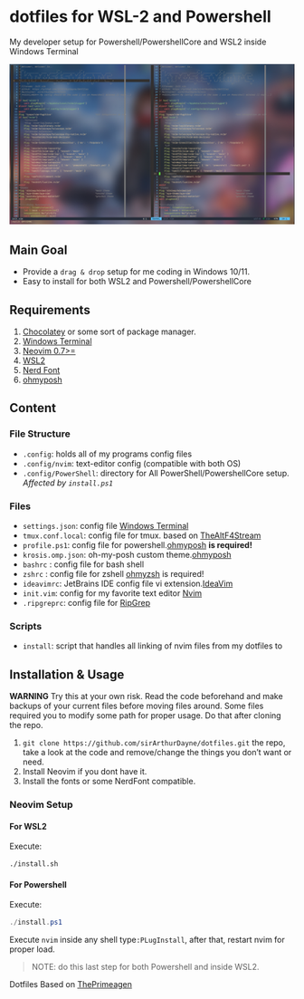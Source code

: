 # dotfiles for WSL-2 and Powershell

My developer setup for Powershell/PowershellCore and WSL2 inside Windows Terminal

![sirArthurDayne](img/2021-preview.png)

## Main Goal

- Provide a `drag & drop` setup for me coding in Windows 10/11.
- Easy to install for both WSL2 and Powershell/PowershellCore

## Requirements

1. [Chocolatey](https://chocolatey.org) or some sort of package manager.
2. [Windows Terminal](https://github.com/Microsoft/Terminal)
3. [Neovim 0.7>=](https://github.com/neovim/neovim)
4. [WSL2](https://docs.microsoft.com/en-us/windows/wsl/install-win10)
5. [Nerd Font](https://www.nerdfonts.com/font-downloads)
6. [ohmyposh](https://ohmyposh.dev/docs/)

## Content

### File Structure

- `.config`: holds all of my programs config files
- `.config/nvim`: text-editor config (compatible with both OS)
- `.config/PowerShell`: directory for All PowerShell/PowershellCore setup. *Affected by `install.ps1`*

### Files

- `settings.json`: config file [Windows Terminal](https://github.com/Microsoft/Terminal)
- `tmux.conf.local`: config file for tmux. based on [TheAltF4Stream](https://github.com/awesome-streamers/awesome-streamerrc/blob/master/TheAltF4Stream/.tmux.conf.local)
- `profile.ps1`: config file for powershell.[ohmyposh](https://github.com/JanDeDobbeleer/oh-my-posh) **is required!**
- `krosis.omp.json`: oh-my-posh custom theme.[ohmyposh](https://github.com/JanDeDobbeleer/oh-my-posh)
- `bashrc` : config file for bash shell
- `zshrc` : config file for zshell [ohmyzsh](https://github.com/ohmyzsh/ohmyzsh) is required!
- `ideavimrc`: JetBrains IDE config file vi extension.[IdeaVim](https://github.com/JetBrains/ideavim)
- `init.vim`: config for my favorite text editor [Nvim](https://github.com/neovim/neovim)
- `.ripgreprc`: config file for [RipGrep](https://github.com/BurntSushi/ripgrep)


### Scripts
- `install`: script that handles all linking of nvim files from my dotfiles to

## Installation & Usage

**WARNING** Try this at your own risk. Read the code beforehand and make backups
of your current files before moving files around. Some files required you to modify some path for proper usage.
Do that after cloning the repo.

1. `git clone https://github.com/sirArthurDayne/dotfiles.git` the repo, take a
look at the code and remove/change the things you don’t want or need.
2. Install Neovim if you dont have it.
3. Install the fonts or some NerdFont compatible.

### Neovim Setup

#### For WSL2
Execute:
```sh
./install.sh
```
#### For Powershell
Execute:
```ps1
./install.ps1
```
Execute `nvim` inside any shell type`:PLugInstall`, after that, restart nvim
for proper load.
> NOTE: do this last step for both Powershell and inside WSL2.

Dotfiles Based on [ThePrimeagen](https://github.com/awesome-streamers/awesome-streamerrc/blob/master/ThePrimeagen)
